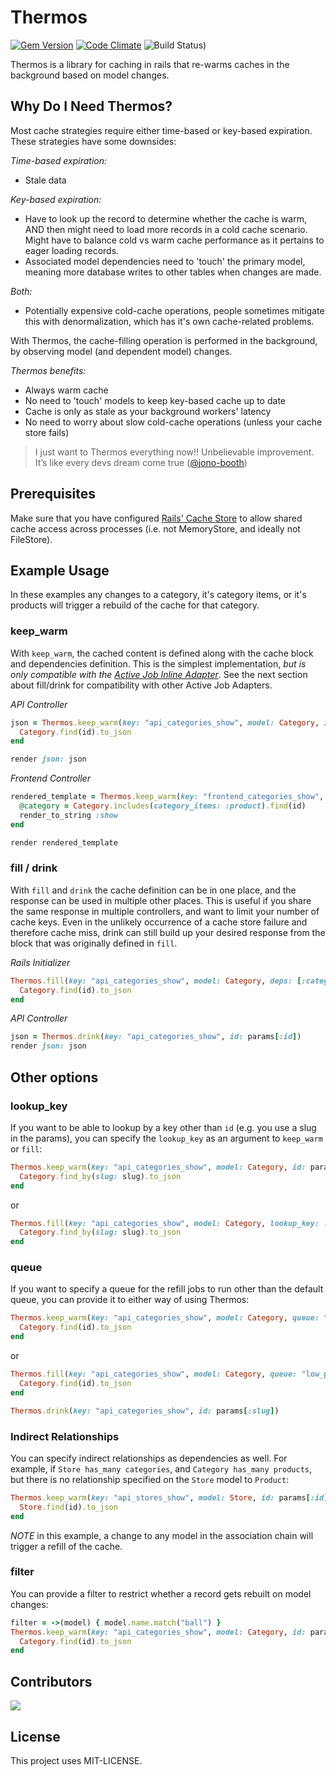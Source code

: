# Thermos

[![Gem Version](https://badge.fury.io/rb/thermos.svg)](https://badge.fury.io/rb/thermos)
[![Code Climate](https://codeclimate.com/github/athal7/thermos/badges/gpa.svg)](https://codeclimate.com/github/athal7/thermos)
![Build Status)](https://img.shields.io/github/actions/workflow/status/athal7/thermos/CI.yml?branch=main)

Thermos is a library for caching in rails that re-warms caches in the background based on model changes.

## Why Do I Need Thermos?

Most cache strategies require either time-based or key-based expiration. These strategies have some downsides:

*Time-based expiration:*

- Stale data

*Key-based expiration:*

- Have to look up the record to determine whether the cache is warm, AND then might need to load more records in a cold cache scenario. Might have to balance cold vs warm cache performance as it pertains to eager loading records.
- Associated model dependencies need to 'touch' the primary model, meaning more database writes to other tables when changes are made.

*Both:*

- Potentially expensive cold-cache operations, people sometimes mitigate this with denormalization, which has it's own cache-related problems.

With Thermos, the cache-filling operation is performed in the background, by observing model (and dependent model) changes.

*Thermos benefits:*

- Always warm cache
- No need to 'touch' models to keep key-based cache up to date
- Cache is only as stale as your background workers' latency
- No need to worry about slow cold-cache operations (unless your cache store fails)

> I just want to Thermos everything now!! Unbelievable improvement. It’s like every devs dream come true ([@jono-booth](https://github.com/jono-booth))

## Prerequisites

Make sure that you have configured [Rails' Cache Store](https://guides.rubyonrails.org/caching_with_rails.html#configuration) to allow shared cache access across processes (i.e. not MemoryStore, and ideally not FileStore).

## Example Usage

In these examples any changes to a category, it's category items, or it's products will trigger a rebuild of the cache for that category.

### keep_warm

With `keep_warm`, the cached content is defined along with the cache block and dependencies definition. This is the simplest implementation, *but is only compatible with the [Active Job Inline Adapter](https://api.rubyonrails.org/classes/ActiveJob/QueueAdapters/InlineAdapter.html)*. See the next section about fill/drink for compatibility with other Active Job Adapters.

*API Controller*

```ruby
json = Thermos.keep_warm(key: "api_categories_show", model: Category, id: params[:id], deps: [:category_items, :products]) do |id|
  Category.find(id).to_json
end

render json: json
```

*Frontend Controller*

```ruby
rendered_template = Thermos.keep_warm(key: "frontend_categories_show", model: Category, id: params[:id], deps: [:category_items, :products]) do |id|
  @category = Category.includes(category_items: :product).find(id)
  render_to_string :show
end

render rendered_template
```

### fill / drink

With `fill` and `drink` the cache definition can be in one place, and the response can be used in multiple other places. This is useful if you share the same response in multiple controllers, and want to limit your number of cache keys. Even in the unlikely occurrence of a cache store failure and therefore cache miss, drink can still build up your desired response from the block that was originally defined in `fill`.

*Rails Initializer*

```ruby
Thermos.fill(key: "api_categories_show", model: Category, deps: [:category_items, :products]) do |id|
  Category.find(id).to_json
end
```

*API Controller*

```ruby
json = Thermos.drink(key: "api_categories_show", id: params[:id])
render json: json
```

## Other options


### lookup_key

If you want to be able to lookup by a key other than `id` (e.g. you use a slug in the params), you can specify the `lookup_key` as an argument to `keep_warm` or `fill`:

```ruby
Thermos.keep_warm(key: "api_categories_show", model: Category, id: params[:slug], lookup_key: :slug) do |slug|
  Category.find_by(slug: slug).to_json
end
```

or

```ruby
Thermos.fill(key: "api_categories_show", model: Category, lookup_key: :slug) do |slug|
  Category.find_by(slug: slug).to_json
end
```

### queue

If you want to specify a queue for the refill jobs to run other than the default queue, you can provide it to either way of using Thermos:

```ruby
Thermos.keep_warm(key: "api_categories_show", model: Category, queue: "low_priority") do |id|
  Category.find(id).to_json
end
```

or

```ruby
Thermos.fill(key: "api_categories_show", model: Category, queue: "low_priority") do |id|
  Category.find(id).to_json
end

Thermos.drink(key: "api_categories_show", id: params[:slug])
```

### Indirect Relationships

You can specify indirect relationships as dependencies as well. For example, if `Store has_many categories`, and `Category has_many products`, but there is no relationship specified on the `Store` model to `Product`:

```ruby
Thermos.keep_warm(key: "api_stores_show", model: Store, id: params[:id], deps: [categories: [:products]]) do |id|
  Store.find(id).to_json
end
```

*NOTE* in this example, a change to any model in the association chain will trigger a refill of the cache.

### filter

You can provide a filter to restrict whether a record gets rebuilt on model changes:

```ruby
filter = ->(model) { model.name.match("ball") }
Thermos.keep_warm(key: "api_categories_show", model: Category, id: params[:id], filter: filter) do |id|
  Category.find(id).to_json
end
```

## Contributors

<a href="https://github.com/athal7/thermos/graphs/contributors">
  <img src="https://contrib.rocks/image?repo=athal7/thermos" />
</a>

## License

This project uses MIT-LICENSE.